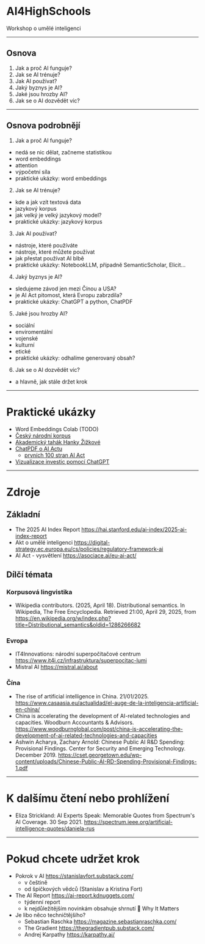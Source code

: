 # AI4HighSchools

Workshop o umělé inteligenci

---

## Osnova

1. Jak a proč AI funguje? 
2. Jak se AI trénuje? 
3. Jak AI používat?
4. Jaký byznys je AI?
5. Jaké jsou hrozby AI?
6. Jak se o AI dozvědět víc?

---
## Osnova podrobnějí

1. Jak a proč AI funguje? 
  * nedá se nic dělat, začneme statistikou
  * word embeddings
  * attention
  * výpočetní síla
  * praktické ukázky: word embeddings
2. Jak se AI trénuje? 
  * kde a jak vzít textová data
  * jazykový korpus
  * jak velký je velký jazykový model?
  * praktické ukázky: jazykový korpus
3. Jak AI používat?
  * nástroje, které používáte
  * nástroje, které můžete používat
  * jak přestat používat AI blbě
  * praktické ukázky: NotebookLLM, případně SemanticScholar, Elicit...
4. Jaký byznys je AI?
  * sledujeme závod jen mezi Čínou a USA?
  * je AI Act pitomost, která Evropu zabrzdila?
  * praktické ukázky: ChatGPT a python, ChatPDF
5. Jaké jsou hrozby AI?
  * sociální
  * enviromentální
  * vojenské
  * kulturní
  * etické
  * praktické ukázky: odhalíme generovaný obsah?
6. Jak se o AI dozvědět víc?
  * a hlavně, jak stále držet krok

---
# Praktické ukázky

- Word Embeddings Colab (TODO)
- [Český národní korpus](https://www.korpus.cz/kontext/view?q=~ecO4aCi6EeGM)
- [Akademický tahák Hanky Žižkové](https://muni-arts-teachers.padlet.org/hzizkova1/ai-tools-for-academic-writing-spouhipvo1qtcwfh)
- [ChatPDF o AI Actu](https://www.chatpdf.com/share/ZkEcC8zQJCkx93JW5QK7Y)
  - [prvních 100 stran AI Act](AI_Act_100_pages.pdf)
- [Vizualizace investic pomocí ChatGPT](https://colab.research.google.com/drive/1rSfUUkg8vms3etNvNgRN_bZ6bJJov95J?usp=sharing)

---
# Zdroje

## Základní

- The 2025 AI Index Report https://hai.stanford.edu/ai-index/2025-ai-index-report
- Akt o umělé inteligenci https://digital-strategy.ec.europa.eu/cs/policies/regulatory-framework-ai
- AI Act - vysvětlení https://asociace.ai/eu-ai-act/

## Dílčí témata

### Korpusová lingvistika

- Wikipedia contributors. (2025, April 18). Distributional semantics. In Wikipedia, The Free Encyclopedia. Retrieved 21:00, April 29, 2025, from https://en.wikipedia.org/w/index.php?title=Distributional_semantics&oldid=1286266682

### Evropa

- IT4Innovations: národní superpočítačové centrum https://www.it4i.cz/infrastruktura/superpocitac-lumi
- Mistral AI https://mistral.ai/about

### Čína

- The rise of artificial intelligence in China. 21/01/2025. https://www.casaasia.eu/actualidad/el-auge-de-la-inteligencia-artificial-en-china/
- China is accelerating the development of AI-related technologies and capacities. Woodburn Accountants & Advisors. https://www.woodburnglobal.com/post/china-is-accelerating-the-development-of-ai-related-technologies-and-capacities
- Ashwin Acharya, Zachary Arnold: Chinese Public AI R&D Spending: Provisional Findings. Center for Security and Emerging Technology. December 2019.  https://cset.georgetown.edu/wp-content/uploads/Chinese-Public-AI-RD-Spending-Provisional-Findings-1.pdf

---

# K dalšímu čtení nebo prohlížení

- Eliza Strickland: AI Experts Speak: Memorable Quotes from Spectrum's AI Coverage. 30 Sep 2021. https://spectrum.ieee.org/artificial-intelligence-quotes/daniela-rus

---

# Pokud chcete udržet krok

- Pokrok v AI https://stanislavfort.substack.com/
  - v češtině
  - od špičkových vědců (Stanislav a Kristina Fort)
- The AI Report https://ai-report.kdnuggets.com/
  - týdenní report
  - k nejdůležitějším novinkám obsahuje shrnutí 🤔 Why It Matters
- Je libo něco techničtějšího?
  - Sebastian Raschka https://magazine.sebastianraschka.com/
  - The Gradient https://thegradientpub.substack.com/ 
  - Andrej Karpathy https://karpathy.ai/
